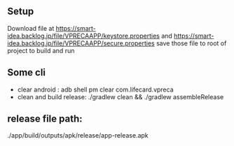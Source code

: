## Setup

Download file at https://smart-idea.backlog.jp/file/VPRECAAPP/keystore.properties and https://smart-idea.backlog.jp/file/VPRECAAPP/secure.properties
save those file to root of project to build and run

## Some cli
- clear android : adb shell pm clear com.lifecard.vpreca 
- clean and build release: ./gradlew clean && ./gradlew assembleRelease

## release file path:
./app/build/outputs/apk/release/app-release.apk